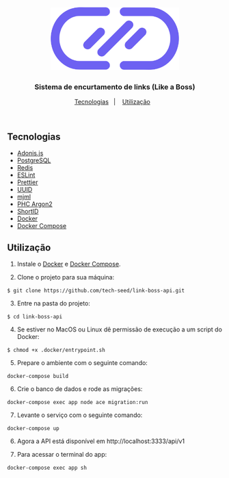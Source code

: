 <h1 align="center">
  <img alt="Link Boss" title="Link Boss" src="https://github.com/CodeAkio/link-boss-api/blob/master/.github/logo.svg" width="300px" />
</h1>

<h3 align="center">
  Sistema de encurtamento de links (Like a Boss)
</h3>

<p align="center">
  <a href="#tecnologias">Tecnologias</a>&nbsp;&nbsp;&nbsp;|&nbsp;&nbsp;&nbsp;
  <a href="#utilização">Utilização</a>&nbsp;&nbsp;&nbsp;
</p>

<br>

## Tecnologias

* [Adonis.js](https://adonisjs.com/)
* [PostgreSQL](https://www.postgresql.org/)
* [Redis](https://redis.io/)
* [ESLint](https://eslint.org/)
* [Prettier](https://prettier.io/)
* [UUID](https://github.com/uuidjs/uuid)
* [mjml](https://mjml.io/)
* [PHC Argon2](https://github.com/thetutlage/phc-argon2)
* [ShortID](https://www.npmjs.com/package/shortid)
* [Docker](https://www.docker.com/)
* [Docker Compose](https://docs.docker.com/compose/)

## Utilização

1. Instale o [Docker](https://docs.docker.com/engine/install/) e [Docker Compose](https://docs.docker.com/compose/install/).

2. Clone o projeto para sua máquina:
```console
$ git clone https://github.com/tech-seed/link-boss-api.git
```

3. Entre na pasta do projeto:
```console
$ cd link-boss-api
```

4. Se estiver no MacOS ou Linux dê permissão de execução a um script do Docker:
```console
$ chmod +x .docker/entrypoint.sh
```

5. Prepare o ambiente com o seguinte comando:
```console
docker-compose build
```

6. Crie o banco de dados e rode as migrações:
```console
docker-compose exec app node ace migration:run
```

7. Levante o serviço com o seguinte comando:
```console
docker-compose up
```

6. Agora a API está disponível em http://localhost:3333/api/v1


7. Para acessar o terminal do app:
```bash
docker-compose exec app sh
```
